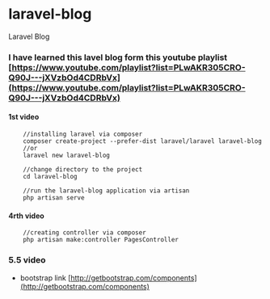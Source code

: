 # laravel-blog
Laravel Blog

### I have learned this lavel blog form this youtube playlist [https://www.youtube.com/playlist?list=PLwAKR305CRO-Q90J---jXVzbOd4CDRbVx](https://www.youtube.com/playlist?list=PLwAKR305CRO-Q90J---jXVzbOd4CDRbVx)


#### 1st video
```
    //installing laravel via composer
    composer create-project --prefer-dist laravel/laravel laravel-blog
    //or
    laravel new laravel-blog

    //change directory to the project
    cd laravel-blog

    //run the laravel-blog application via artisan
    php artisan serve

```
#### 4rth video
```
    //creating controller via composer
    php artisan make:controller PagesController

```

### 5.5 video

- bootstrap link
[http://getbootstrap.com/components](http://getbootstrap.com/components)

